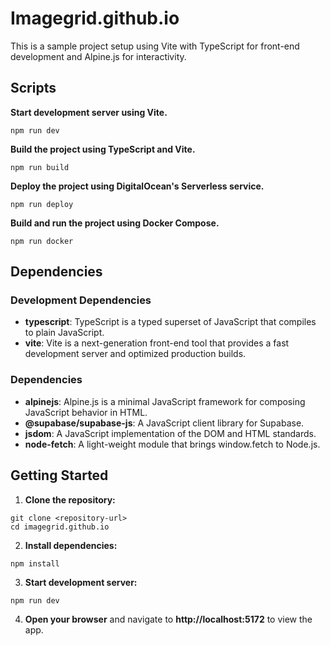 # Imagegrid.github.io
This is a sample project setup using Vite with TypeScript for front-end development and Alpine.js for interactivity.

## Scripts
**Start development server using Vite.**
```
npm run dev
```
**Build the project using TypeScript and Vite.**
```
npm run build
```

**Deploy the project using DigitalOcean's Serverless service.**
```
npm run deploy
```
**Build and run the project using Docker Compose.**

```
npm run docker
```

## Dependencies
### Development Dependencies
* **typescript**: TypeScript is a typed superset of JavaScript that compiles to plain JavaScript.
* **vite**: Vite is a next-generation front-end tool that provides a fast development server and optimized production builds.
### Dependencies
* **alpinejs**: Alpine.js is a minimal JavaScript framework for composing JavaScript behavior in HTML.
* **@supabase/supabase-js**: A JavaScript client library for Supabase.
* **jsdom**: A JavaScript implementation of the DOM and HTML standards.
* **node-fetch**: A light-weight module that brings window.fetch to Node.js.
  
## Getting Started
 1. **Clone the repository:**

```
git clone <repository-url>
cd imagegrid.github.io
```
2. **Install dependencies:**
```
npm install
```
3. **Start development server:**

```
npm run dev
```
4.  **Open your browser** and navigate to  **http://localhost:5172** to view the app.
